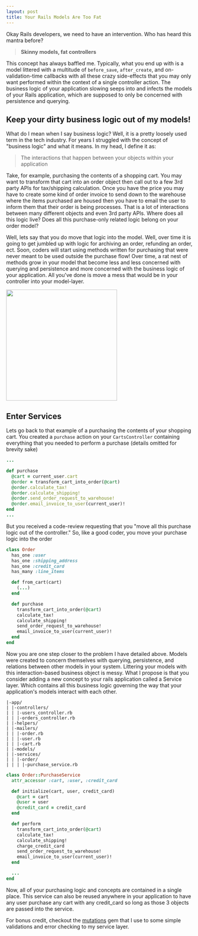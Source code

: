 ```yaml
---
layout: post
title: Your Rails Models Are Too Fat
---
```


Okay Rails developers, we need to have an intervention. Who has heard this mantra before?

>
> **Skinny models, fat controllers**
>

This concept has always baffled me. Typically, what you end up with is a model littered with a multitude of `before_save`, `after_create`, and on-validation-time callbacks with all these crazy side-effects that you may only want performed within the context of a single controller action. The business logic of your application slowing seeps into and infects the models of your Rails application, which are supposed to only be concerned with persistence and querying.

## Keep your dirty business logic out of my models!

What do I mean when I say business logic? Well, it is a pretty loosely used term in the tech industry. For years I struggled with the concept of "business logic" and what it means. In my head, I define it as:

>
> The interactions that happen between your objects within your application
>

Take, for example, purchasing the contents of a shopping cart. You may want to transform that cart into an order object then call out to a few 3rd party APIs for tax/shipping calculation. Once you have the price you may have to create some kind of order invoice to send down to the warehouse where the items purchased are housed then you have to email the user to inform them that their order is being processes. That is a lot of interactions between many different objects and even 3rd party APIs. Where does all this logic live? Does all this purchase-only related logic belong on your order model?

Well, lets say that you do move that logic into the model. Well, over time it is going to get jumbled up with logic for archiving an order, refunding an order, ect. Soon, coders will start using methods written for purchasing that were never meant to be used outside the purchase flow! Over time, a rat nest of methods grow in your model that become less and less concerned with querying and persistence and more concerned with the business logic of your application. All you've done is move a mess that would be in your controller into your model-layer.

<img src="http://i.imgur.com/8xx1fo1.jpg" height='300'/>

## Enter Services

Lets go back to that example of a purchasing the contents of your shopping cart. You created a `purchase` action on your `CartsController` containing everything that you needed to perform a purchase (details omitted for brevity sake)

~~~ruby
...

def purchase
  @cart = current_user.cart
  @order = transform_cart_into_order(@cart)
  @order.calculate_tax!
  @order.calculate_shipping!
  @order.send_order_request_to_warehouse!
  @order.email_invoice_to_user(current_user)!
end
...
~~~

But you received a code-review requesting that you "move all this purchase logic out of the controller." So, like a good coder, you move your purchase logic into the order

~~~ruby
class Order
  has_one :user
  has_one :shipping_address
  has_one :credit_card
  has_many :line_items

  def from_cart(cart)
    (...)
  end

  def purchase
    transform_cart_into_order(@cart)
    calculate_tax!
    calculate_shipping!
    send_order_request_to_warehouse!
    email_invoice_to_user(current_user)!
  end
end
~~~

Now you are one step closer to the problem I have detailed above. Models were created to concern themselves with querying, persistence, and relations between other models in your system. Littering your models with this interaction-based business object is messy. What I propose is that you consider adding a new concept to your rails application called a Service layer. Which contains all this business logic governing the way that your application's models interact with each other.

~~~
|-app/
| |-controllers/
| | |-users_controller.rb
| | |-orders_controller.rb
| |-helpers/
| |-mailers/
| | |-order.rb
| | |-user.rb
| | |-cart.rb
| |-models/
| |-services/
| | |-order/
| | | |-purchase_service.rb
~~~

~~~ruby
class Order::PurchaseService
  attr_accessor :cart, :user, :credit_card

  def initialize(cart, user, credit_card)
    @cart = cart
    @user = user
    @credit_card = credit_card
  end

  def perform
    transform_cart_into_order(@cart)
    calculate_tax!
    calculate_shipping!
    charge_credit_card
    send_order_request_to_warehouse!
    email_invoice_to_user(current_user)!
  end

  ...
end
~~~

Now, all of your purchasing logic and concepts are contained in a single place. This service can also be reused anywhere in your application to have any user purchase any cart with any credit_card so long as those 3 objects are passed into the service.

For bonus credit, checkout the [mutations](https://rubygems.org/gems/mutations) gem that I use to some simple validations and error checking to my service layer.
